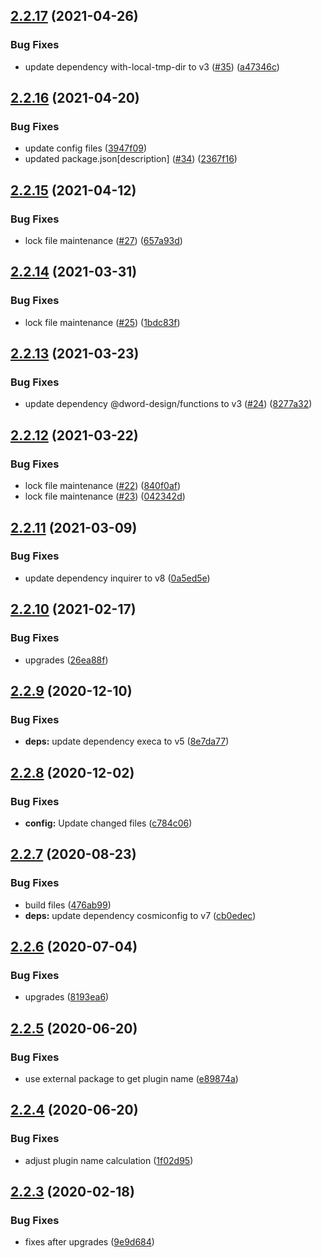 ## [2.2.17](https://github.com/dword-design/ceiling/compare/v2.2.16...v2.2.17) (2021-04-26)


### Bug Fixes

* update dependency with-local-tmp-dir to v3 ([#35](https://github.com/dword-design/ceiling/issues/35)) ([a47346c](https://github.com/dword-design/ceiling/commit/a47346cf789e9d1e15ba6ac8be8018ee332fe62e))

## [2.2.16](https://github.com/dword-design/ceiling/compare/v2.2.15...v2.2.16) (2021-04-20)


### Bug Fixes

* update config files ([3947f09](https://github.com/dword-design/ceiling/commit/3947f09c2fd3bdee6b8189464ba7c35183d23b3d))
* updated package.json[description] ([#34](https://github.com/dword-design/ceiling/issues/34)) ([2367f16](https://github.com/dword-design/ceiling/commit/2367f16df8c7bb832b89e363945f431b43ee277e))

## [2.2.15](https://github.com/dword-design/ceiling/compare/v2.2.14...v2.2.15) (2021-04-12)


### Bug Fixes

* lock file maintenance ([#27](https://github.com/dword-design/ceiling/issues/27)) ([657a93d](https://github.com/dword-design/ceiling/commit/657a93d4dc2dff3681869c41d1d50a9ac7d5e887))

## [2.2.14](https://github.com/dword-design/ceiling/compare/v2.2.13...v2.2.14) (2021-03-31)


### Bug Fixes

* lock file maintenance ([#25](https://github.com/dword-design/ceiling/issues/25)) ([1bdc83f](https://github.com/dword-design/ceiling/commit/1bdc83f56fb3c6b0c00bc38493218904f0b410c8))

## [2.2.13](https://github.com/dword-design/ceiling/compare/v2.2.12...v2.2.13) (2021-03-23)


### Bug Fixes

* update dependency @dword-design/functions to v3 ([#24](https://github.com/dword-design/ceiling/issues/24)) ([8277a32](https://github.com/dword-design/ceiling/commit/8277a32654c3561a9a7cc465a560f48e0d70d8ad))

## [2.2.12](https://github.com/dword-design/ceiling/compare/v2.2.11...v2.2.12) (2021-03-22)


### Bug Fixes

* lock file maintenance ([#22](https://github.com/dword-design/ceiling/issues/22)) ([840f0af](https://github.com/dword-design/ceiling/commit/840f0af3c669d8c52ed1abf52638fb1b781ddd0e))
* lock file maintenance ([#23](https://github.com/dword-design/ceiling/issues/23)) ([042342d](https://github.com/dword-design/ceiling/commit/042342d5d05997caa9abfbacd3c9bbdd2ed728ef))

## [2.2.11](https://github.com/dword-design/ceiling/compare/v2.2.10...v2.2.11) (2021-03-09)


### Bug Fixes

* update dependency inquirer to v8 ([0a5ed5e](https://github.com/dword-design/ceiling/commit/0a5ed5ef7a923123d0962a635950ce7d39c657bc))

## [2.2.10](https://github.com/dword-design/ceiling/compare/v2.2.9...v2.2.10) (2021-02-17)


### Bug Fixes

* upgrades ([26ea88f](https://github.com/dword-design/ceiling/commit/26ea88ff24c4161ac58c3c52b2bcec54e42a3fb9))

## [2.2.9](https://github.com/dword-design/ceiling/compare/v2.2.8...v2.2.9) (2020-12-10)


### Bug Fixes

* **deps:** update dependency execa to v5 ([8e7da77](https://github.com/dword-design/ceiling/commit/8e7da77bef3b090f47c13ce846d136911ba62b01))

## [2.2.8](https://github.com/dword-design/ceiling/compare/v2.2.7...v2.2.8) (2020-12-02)


### Bug Fixes

* **config:** Update changed files ([c784c06](https://github.com/dword-design/ceiling/commit/c784c06f770fb29568b9e0aae641ce0972babe09))

## [2.2.7](https://github.com/dword-design/ceiling/compare/v2.2.6...v2.2.7) (2020-08-23)


### Bug Fixes

* build files ([476ab99](https://github.com/dword-design/ceiling/commit/476ab9948a236dff60126d45ff00dfafc0f81723))
* **deps:** update dependency cosmiconfig to v7 ([cb0edec](https://github.com/dword-design/ceiling/commit/cb0edec8a1eab407f059215c62393918d6dfdfbd))

## [2.2.6](https://github.com/dword-design/ceiling/compare/v2.2.5...v2.2.6) (2020-07-04)


### Bug Fixes

* upgrades ([8193ea6](https://github.com/dword-design/ceiling/commit/8193ea60d330ed093e524d84639d430a95705b1c))

## [2.2.5](https://github.com/dword-design/ceiling/compare/v2.2.4...v2.2.5) (2020-06-20)


### Bug Fixes

* use external package to get plugin name ([e89874a](https://github.com/dword-design/ceiling/commit/e89874aa1ce687182550295d274dc7290e26d71c))

## [2.2.4](https://github.com/dword-design/ceiling/compare/v2.2.3...v2.2.4) (2020-06-20)


### Bug Fixes

* adjust plugin name calculation ([1f02d95](https://github.com/dword-design/ceiling/commit/1f02d95969eb945b4ca7f4ce063109aeda05c820))

## [2.2.3](https://github.com/dword-design/ceiling/compare/v2.2.2...v2.2.3) (2020-02-18)


### Bug Fixes

* fixes after upgrades ([9e9d684](https://github.com/dword-design/ceiling/commit/9e9d6843bd3c575e17e2b82aab3ec6db10944074))
